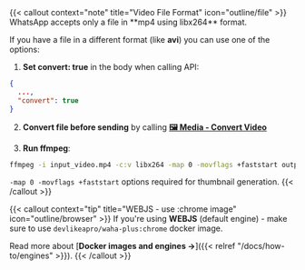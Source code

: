 <div></div>
{{< callout context="note" title="Video File Format" icon="outline/file" >}}
WhatsApp accepts only a file in **mp4 using libx264** format.

If you have a file in a different format (like **avi**) you can use one of the options:

1. **Set convert: true** in the body when calling API:

```json { title="Body" }
{
  ...,
  "convert": true
}
```

2. **Convert file before sending** by calling [**🖼️ Media - Convert Video**](#media---convert-video)

3. **Run ffmpeg**:

```bash
ffmpeg -i input_video.mp4 -c:v libx264 -map 0 -movflags +faststart output_video.mp4
```

`-map 0 -movflags +faststart` options required for thumbnail generation.
{{< /callout >}}

{{< callout context="tip" title="WEBJS - use :chrome image" icon="outline/browser" >}}
If you're using **WEBJS** (default engine) - make sure to use `devlikeapro/waha-plus:chrome` docker image.

Read more about [**Docker images and engines →**]({{< relref "/docs/how-to/engines" >}}).
{{< /callout >}}
